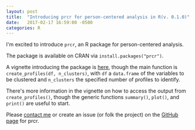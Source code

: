 ```yaml
---
layout: post
title:  "Introducing prcr for person-centered analysis in R(v. 0.1.0)"
date:   2017-02-17 16:59:00 -0500
categories: R 
---
```


I'm excited to introduce `prcr`, an R package for person-centered analysis. 

The package is available on CRAN via `install.packages("prcr")`. 

A vignette introducing the package is [here](https://cran.r-project.org/web/packages/prcr/vignettes/introduction_to_prcr.html), though the main function is `create_profiles(df, n_clusters)`, with `df` a `data.frame` of the variables to be clustered and `n_clusters` the specified number of profiles to identify. 

There's more information in the vignette on how to access the output from `create_profiles()`, though the generic functions `summary()`, `plot()`, and `print()` are useful to start.

Please [contact me](mailto:jrosen@msu.edu) or create an issue (or folk the project) on the [GitHub page](https://github.com/jrosen48/prcr) for prcr.